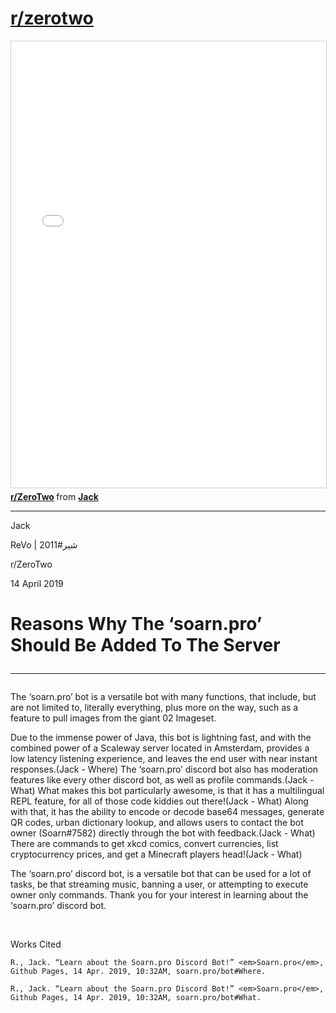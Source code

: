 # [r/zerotwo](https://reddit.com/r/zerotwo)

<html>
<iframe src="//www.slideshare.net/slideshow/embed_code/key/8BFycXmGyP5o6c" width="668" height="714" frameborder="0" marginwidth="0" marginheight="0" scrolling="no" style="border:1px solid #CCC; border-width:1px; margin-bottom:5px; max-width: 100%;" allowfullscreen> </iframe> <div style="margin-bottom:5px"> <strong> <a href="//www.slideshare.net/secret/8BFycXmGyP5o6c" title="r/ZeroTwo" target="_blank">r/ZeroTwo</a> </strong> from <strong><a href="https://soarn.pro/bot" target="_blank">Jack</a></strong> </div>
</html>

---

<html> 
   <body>
<p>
Jack
</p>
<p>
ReVo | شیر#2011
</p>
<p>
r/ZeroTwo
</p>
<p>
14 April 2019
</p>
<h1>Reasons Why The ‘soarn.pro’ Should Be Added To The Server
<hr></h1>


<p>
	The ‘soarn.pro’ bot is a versatile bot with many functions, that include, but are not limited to, literally everything, plus more on the way, such as a feature to pull images from the giant 02 Imageset.  
</p>
<p>
	Due to the immense power of Java, this bot is lightning fast, and with the combined power of a Scaleway server located in Amsterdam, provides a low latency listening experience, and leaves the end user with near instant responses.(Jack - Where)  The ‘soarn.pro’ discord bot also has moderation features like every other discord bot, as well as profile commands.(Jack - What)  What makes this bot particularly awesome, is that it has a multilingual REPL feature, for all of those code kiddies out there!(Jack - What)  Along with that, it has the ability to encode or decode base64 messages, generate QR codes, urban dictionary lookup, and allows users to contact the bot owner (Soarn#7582) directly through the bot with feedback.(Jack - What)  There are commands to get xkcd comics, convert currencies, list cryptocurrency prices, and get a Minecraft players head!(Jack - What)<br>

</p>
<p>
	The ‘soarn.pro’ discord bot, is a versatile bot that can be used for a lot of tasks, be that streaming music,  banning a user, or attempting to execute owner only commands.  Thank you for your interest in learning about the ‘soarn.pro’ discord bot.
</p>
<p>
<br>

</p>
<p>
Works Cited
</p>
<p>

    R., Jack. “Learn about the Soarn.pro Discord Bot!” <em>Soarn.pro</em>, Github Pages, 14 Apr. 2019, 10:32AM, soarn.pro/bot#Where.
</p>
<p>

    R., Jack. “Learn about the Soarn.pro Discord Bot!” <em>Soarn.pro</em>, Github Pages, 14 Apr. 2019, 10:32AM, soarn.pro/bot#What.
</p>
  </body>
</html>

